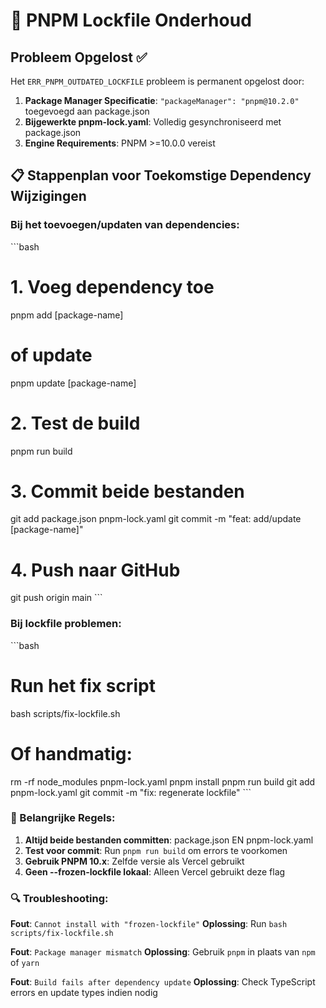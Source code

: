 # 🔧 PNPM Lockfile Onderhoud

## Probleem Opgelost ✅

Het `ERR_PNPM_OUTDATED_LOCKFILE` probleem is permanent opgelost door:

1. **Package Manager Specificatie**: `"packageManager": "pnpm@10.2.0"` toegevoegd aan package.json
2. **Bijgewerkte pnpm-lock.yaml**: Volledig gesynchroniseerd met package.json
3. **Engine Requirements**: PNPM >=10.0.0 vereist

## 📋 Stappenplan voor Toekomstige Dependency Wijzigingen

### Bij het toevoegen/updaten van dependencies:

\`\`\`bash
# 1. Voeg dependency toe
pnpm add [package-name]
# of update
pnpm update [package-name]

# 2. Test de build
pnpm run build

# 3. Commit beide bestanden
git add package.json pnpm-lock.yaml
git commit -m "feat: add/update [package-name]"

# 4. Push naar GitHub
git push origin main
\`\`\`

### Bij lockfile problemen:

\`\`\`bash
# Run het fix script
bash scripts/fix-lockfile.sh

# Of handmatig:
rm -rf node_modules pnpm-lock.yaml
pnpm install
pnpm run build
git add pnpm-lock.yaml
git commit -m "fix: regenerate lockfile"
\`\`\`

### 🚨 Belangrijke Regels:

1. **Altijd beide bestanden committen**: package.json EN pnpm-lock.yaml
2. **Test voor commit**: Run `pnpm run build` om errors te voorkomen
3. **Gebruik PNPM 10.x**: Zelfde versie als Vercel gebruikt
4. **Geen --frozen-lockfile lokaal**: Alleen Vercel gebruikt deze flag

### 🔍 Troubleshooting:

**Fout**: `Cannot install with "frozen-lockfile"`
**Oplossing**: Run `bash scripts/fix-lockfile.sh`

**Fout**: `Package manager mismatch`
**Oplossing**: Gebruik `pnpm` in plaats van `npm` of `yarn`

**Fout**: `Build fails after dependency update`
**Oplossing**: Check TypeScript errors en update types indien nodig
